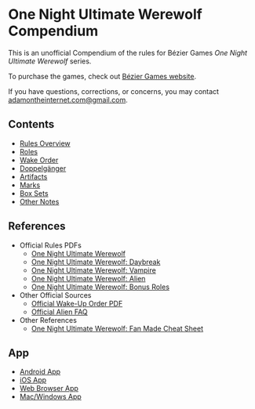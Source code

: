 # One Night Ultimate Werewolf Compendium

This is an unofficial Compendium of the rules for Bézier Games *One Night Ultimate Werewolf* series.

To purchase the games, check out [Bézier Games website](https://beziergames.com/).

If you have questions, corrections, or concerns, you may contact [adamontheinternet.com@gmail.com](mailto:adamontheinternet.com@gmail.com).

## Contents

- [Rules Overview](/view/werewolf~rules)
- [Roles](/view/werewolf~roles)
- [Wake Order](/view/werewolf~wake)
- [Doppelgänger](/view/werewolf~doppelganger)
- [Artifacts](/view/werewolf~artifacts)
- [Marks](/view/werewolf~marks)
- [Box Sets](/view/werewolf~sets)
- [Other Notes](/view/werewolf~notes)

## References

- Official Rules PDFs
    - [One Night Ultimate Werewolf](https://cdn.shopify.com/s/files/1/0740/4855/files/ONUW_rules-updated_for_BGG.pdf?337)
    - [One Night Ultimate Werewolf: Daybreak](assets/werewolf/ONUW_daybreak_rules_official.pdf)
    - [One Night Ultimate Werewolf: Vampire](assets/werewolf/ONUW_vampire_rules_official.pdf)
    - [One Night Ultimate Werewolf: Alien](assets/werewolf/ONUW_alien_rules_official.pdf)
    - [One Night Ultimate Werewolf: Bonus Roles](assets/werewolf/ONUW_bonus_rules_official.pdf)
- Other Official Sources
    - [Official Wake-Up Order PDF](https://cdn.shopify.com/s/files/1/0740/4855/files/Wake_Order_5.0.pdf?38)
    - [Official Alien FAQ](assets/werewolf/ONUW_alien_faq_official.pdf)
- Other References
    - [One Night Ultimate Werewolf: Fan Made Cheat Sheet](https://s3.amazonaws.com/geekdo-files.com/bgg177615?response-content-disposition=inline%3B%20filename%3D%22One_Night_Ultimate_Guide_v1.0.pdf%22&response-content-type=application%2Fpdf&X-Amz-Content-Sha256=UNSIGNED-PAYLOAD&X-Amz-Algorithm=AWS4-HMAC-SHA256&X-Amz-Credential=AKIAJYFNCT7FKCE4O6TA%2F20220619%2Fus-east-1%2Fs3%2Faws4_request&X-Amz-Date=20220619T174821Z&X-Amz-SignedHeaders=host&X-Amz-Expires=120&X-Amz-Signature=228a302185ba7abf4138c5c1ae28cc961e2f01e45b5f8143f1435a48a458c284)

## App

- [Android App](https://play.google.com/store/apps/details?id=com.mobieos.karan.Wolf_Android14_11_13)
- [iOS App](https://itunes.apple.com/us/app/one-night-ultimate-werewolf/id728175611?ls=1&mt=8)
- [Web Browser App](http://onenightwerewolf.com/)
- [Mac/Windows App](http://onenightwerewolf.com/)
